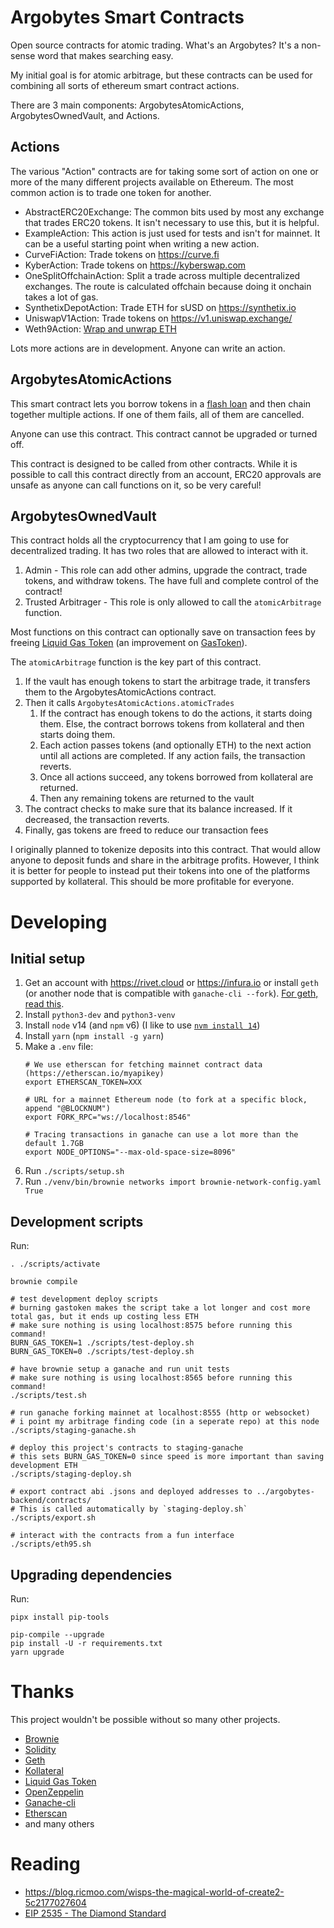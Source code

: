 # Argobytes Smart Contracts

Open source contracts for atomic trading. What's an Argobytes? It's a non-sense word that makes searching easy.

My initial goal is for atomic arbitrage, but these contracts can be used for combining all sorts of ethereum smart contract actions.

There are 3 main components: ArgobytesAtomicActions, ArgobytesOwnedVault, and Actions.

## Actions

The various "Action" contracts are for taking some sort of action on one or more of the many different projects available on Ethereum. The most common action is to trade one token for another.

- AbstractERC20Exchange: The common bits used by most any exchange that trades ERC20 tokens. It isn't necessary to use this, but it is helpful.
- ExampleAction: This action is just used for tests and isn't for mainnet. It can be a useful starting point when writing a new action.
- CurveFiAction: Trade tokens on <https://curve.fi>
- KyberAction: Trade tokens on <https://kyberswap.com>
- OneSplitOffchainAction: Split a trade across multiple decentralized exchanges. The route is calculated offchain because doing it onchain takes a lot of gas.
- SynthetixDepotAction: Trade ETH for sUSD on <https://synthetix.io>
- UniswapV1Action: Trade tokens on <https://v1.uniswap.exchange/>
- Weth9Action: [Wrap and unwrap ETH](https://weth.io/)

Lots more actions are in development. Anyone can write an action.

## ArgobytesAtomicActions

This smart contract lets you borrow tokens in a [flash loan](https://kollateral.co/) and then chain together multiple actions. If one of them fails, all of them are cancelled.

Anyone can use this contract. This contract cannot be upgraded or turned off.

This contract is designed to be called from other contracts. While it is possible to call this contract directly from an account, ERC20 approvals are unsafe as anyone can call functions on it, so be very careful!

## ArgobytesOwnedVault

This contract holds all the cryptocurrency that I am going to use for decentralized trading. It has two roles that are allowed to interact with it.

1. Admin - This role can add other admins, upgrade the contract, trade tokens, and withdraw tokens. The have full and complete control of the contract!
2. Trusted Arbitrager - This role is only allowed to call the `atomicArbitrage` function.

Most functions on this contract can optionally save on transaction fees by freeing [Liquid Gas Token](https://lgt.exchange/) (an improvement on [GasToken](https://gastoken.io)).

The `atomicArbitrage` function is the key part of this contract.

1. If the vault has enough tokens to start the arbitrage trade, it transfers them to the ArgobytesAtomicActions contract.
2. Then it calls `ArgobytesAtomicActions.atomicTrades`
   1. If the contract has enough tokens to do the actions, it starts doing them. Else, the contract borrows tokens from kollateral and then starts doing them.
   2. Each action passes tokens (and optionally ETH) to the next action until all actions are completed. If any action fails, the transaction reverts.
   3. Once all actions succeed, any tokens borrowed from kollateral are returned.
   4. Then any remaining tokens are returned to the vault
3. The contract checks to make sure that its balance increased. If it decreased, the transaction reverts.
4. Finally, gas tokens are freed to reduce our transaction fees

I originally planned to tokenize deposits into this contract. That would allow anyone to deposit funds and share in the arbitrage profits. However, I think it is better for people to instead put their tokens into one of the platforms supported by kollateral. This should be more profitable for everyone.

# Developing

## Initial setup

1. Get an account with <https://rivet.cloud> or <https://infura.io> or install `geth` (or another node that is compatible with `ganache-cli --fork`). [For geth, read this](https://gist.github.com/WyseNynja/89179917d209d10e6ea27c5f2f8f88f1).
2. Install `python3-dev` and `python3-venv`
3. Install `node` v14 (and `npm` v6) (I like to use [`nvm install 14`](https://github.com/nvm-sh/nvm))
4. Install `yarn` (`npm install -g yarn`)
5. Make a `.env` file:
    ```
    # We use etherscan for fetching mainnet contract data (https://etherscan.io/myapikey)
    export ETHERSCAN_TOKEN=XXX

    # URL for a mainnet Ethereum node (to fork at a specific block, append "@BLOCKNUM")
    export FORK_RPC="ws://localhost:8546"

    # Tracing transactions in ganache can use a lot more than the default 1.7GB
    export NODE_OPTIONS="--max-old-space-size=8096"
    ```
6. Run `./scripts/setup.sh`
7. Run `./venv/bin/brownie networks import brownie-network-config.yaml True`

## Development scripts

Run:

    . ./scripts/activate

    brownie compile

    # test development deploy scripts
    # burning gastoken makes the script take a lot longer and cost more total gas, but it ends up costing less ETH
    # make sure nothing is using localhost:8575 before running this command!
    BURN_GAS_TOKEN=1 ./scripts/test-deploy.sh
    BURN_GAS_TOKEN=0 ./scripts/test-deploy.sh

    # have brownie setup a ganache and run unit tests
    # make sure nothing is using localhost:8565 before running this command!
    ./scripts/test.sh

    # run ganache forking mainnet at localhost:8555 (http or websocket)
    # i point my arbitrage finding code (in a seperate repo) at this node
    ./scripts/staging-ganache.sh

    # deploy this project's contracts to staging-ganache
    # this sets BURN_GAS_TOKEN=0 since speed is more important than saving development ETH
    ./scripts/staging-deploy.sh

    # export contract abi .jsons and deployed addresses to ../argobytes-backend/contracts/
    # This is called automatically by `staging-deploy.sh`
    ./scripts/export.sh

    # interact with the contracts from a fun interface
    ./scripts/eth95.sh

## Upgrading dependencies

Run:

    pipx install pip-tools

    pip-compile --upgrade
    pip install -U -r requirements.txt
    yarn upgrade

# Thanks

This project wouldn't be possible without so many other projects.

- [Brownie](https://eth-brownie.readthedocs.io/en/stable/)
- [Solidity](https://solidity.readthedocs.io/)
- [Geth](https://github.com/ethereum/go-ethereum)
- [Kollateral](https://www.kollateral.co/)
- [Liquid Gas Token](https://lgt.exchange)
- [OpenZeppelin](https://openzeppelin.com/contracts)
- [Ganache-cli](https://github.com/trufflesuite/ganache-cli)
- [Etherscan](https://etherscan.io)
- and many others

# Reading

- <https://blog.ricmoo.com/wisps-the-magical-world-of-create2-5c2177027604>
- [EIP 2535 - The Diamond Standard](https://github.com/ethereum/EIPs/issues/2535)
